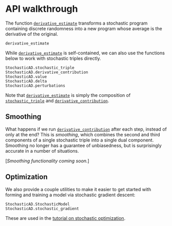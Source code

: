 # API walkthrough
 
The function [`derivative_estimate`](@ref) transforms a stochastic program containing discrete randomness into a new program whose average is the derivative of the original.
```@docs
derivative_estimate
```
While [`derivative_estimate`](@ref) is self-contained, we can also use the functions below to work with stochastic triples directly.
```@docs
StochasticAD.stochastic_triple
StochasticAD.derivative_contribution
StochasticAD.value
StochasticAD.delta
StochasticAD.perturbations
```
Note that [`derivative_estimate`](@ref) is simply the composition of [`stochastic_triple`](@ref) and [`derivative_contribution`](@ref). 

## Smoothing

What happens if we run [`derivative_contribution`](@ref) after each step, instead of only at the end? This is *smoothing*, which combines the second and third components of a single stochastic triple into a single dual component. Smoothing no longer has a guarantee of unbiasedness, but is surprisingly accurate in a number of situations. 

[*Smoothing functionality coming soon.*]

## Optimization

We also provide a couple utilities to make it easier to get started with forming and training a model via stochastic gradient descent:
```@docs
StochasticAD.StochasticModel
StochasticAD.stochastic_gradient
```
These are used in the [tutorial on stochastic optimization](`tutorials/optimizations.md`).
